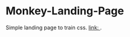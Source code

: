 # Monkey-Landing-Page

Simple landing page to train css.
[link: ]([https://duckduckgo.com](https://diniscarvalho19.github.io/Monkey-Landing-Page/)https://diniscarvalho19.github.io/Monkey-Landing-Page/).
